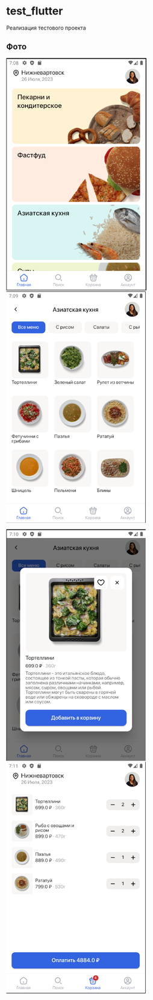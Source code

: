# test_flutter

Реализация тестового проекта

## Фото

![Фото](docs/1.png) ![Фото](docs/2.png)

![Фото](docs/3.png) ![Фото](docs/4.png)